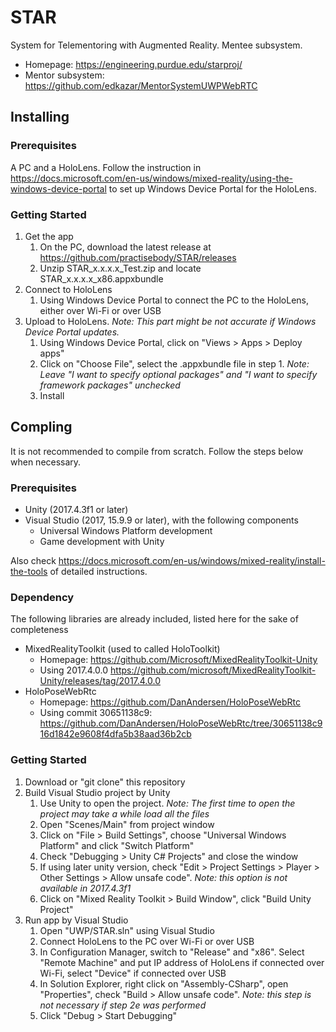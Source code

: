 # STAR

System for Telementoring with Augmented Reality. Mentee subsystem.

* Homepage: <https://engineering.purdue.edu/starproj/>
* Mentor subsystem: <https://github.com/edkazar/MentorSystemUWPWebRTC>

## Installing

### Prerequisites

A PC and a HoloLens. Follow the instruction in <https://docs.microsoft.com/en-us/windows/mixed-reality/using-the-windows-device-portal> to set up Windows Device Portal for the HoloLens.

### Getting Started

1. Get the app
	1. On the PC, download the latest release at <https://github.com/practisebody/STAR/releases>
	2. Unzip STAR_x.x.x.x_Test.zip and locate STAR_x.x.x.x_x86.appxbundle
2. Connect to HoloLens
    1. Using Windows Device Portal to connect the PC to the HoloLens, either over Wi-Fi or over USB
3. Upload to HoloLens. *Note: This part might be not accurate if Windows Device Portal updates.*
	1. Using Windows Device Portal, click on "Views > Apps > Deploy apps"
	2. Click on "Choose File", select the .appxbundle file in step 1. *Note: Leave "I want to specify optional packages" and "I want to specify framework packages" unchecked*
	3. Install

## Compling

It is not recommended to compile from scratch. Follow the steps below when necessary.

### Prerequisites

* Unity (2017.4.3f1 or later)
* Visual Studio (2017, 15.9.9 or later), with the following components
	* Universal Windows Platform development
	* Game development with Unity

Also check <https://docs.microsoft.com/en-us/windows/mixed-reality/install-the-tools> of detailed instructions.

### Dependency
The following libraries are already included, listed here for the sake of completeness
* MixedRealityToolkit (used to called HoloToolkit)
	* Homepage: <https://github.com/Microsoft/MixedRealityToolkit-Unity>
	* Using 2017.4.0.0 <https://github.com/microsoft/MixedRealityToolkit-Unity/releases/tag/2017.4.0.0>
* HoloPoseWebRtc
	* Homepage: <https://github.com/DanAndersen/HoloPoseWebRtc>
	* Using commit 30651138c9: <https://github.com/DanAndersen/HoloPoseWebRtc/tree/30651138c916d1842e9608f4dfa5b38aad36b2cb>

### Getting Started

1. Download or "git clone" this repository
2. Build Visual Studio project by Unity
	1. Use Unity to open the project. *Note: The first time to open the project may take a while load all the files*
	2. Open "Scenes/Main" from project window
	3. Click on "File > Build Settings", choose "Universal Windows Platform" and click "Switch Platform"
	4. Check "Debugging > Unity C# Projects" and close the window
	5. If using later unity version, check "Edit > Project Settings > Player > Other Settings > Allow unsafe code". *Note: this option is not available in 2017.4.3f1*
	6. Click on "Mixed Reality Toolkit > Build Window", click "Build Unity Project"
3. Run app by Visual Studio
	1. Open "UWP/STAR.sln" using Visual Studio
	2. Connect HoloLens to the PC over Wi-Fi or over USB
	3. In Configuration Manager, switch to "Release" and "x86". Select "Remote Machine" and put IP address of HoloLens if connected over Wi-Fi, select "Device" if connected over USB
	4. In Solution Explorer, right click on "Assembly-CSharp", open "Properties", check "Build > Allow unsafe code". *Note: this step is not necessary if step 2e was performed*
	5. Click "Debug > Start Debugging"